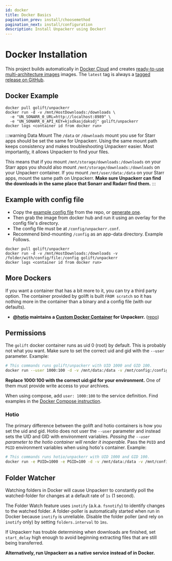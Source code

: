 ```yaml
---
id: docker
title: Docker Basics
pagination_prev: install/choosemethod
pagination_next: install/configuration
description: Install Unpackerr using Docker!
---
```


# Docker Installation

This project builds automatically in [Docker Cloud](https://hub.docker.com/r/golift/unpackerr) and creates
[ready-to-use multi-architecture images](https://hub.docker.com/r/golift/unpackerr/tags) images.
The `latest` tag is always a [tagged release on GitHub](https://github.com/Unpackerr/unpackerr/releases).

## Docker Example

```shell
docker pull golift/unpackerr
docker run -d -v /mnt/HostDownloads:/downloads \
  -e "UN_SONARR_0_URL=http://localhost:8989" \
  -e "UN_SONARR_0_API_KEY=kjsdkasjdaksdj" golift/unpackerr
docker logs <container id from docker run>
```

:::warning Data Mount
The `/data` or `/downloads` mount you use for Starr apps should be set the same for Unpackerr.
Using the same mount path keeps consistency and makes troubleshooting Unpackerr easier.
Most importantly, it allows Unpackerr to find your files.

This means that if you mount `/mnt/storage/downloads:/downloads` on your Starr apps you should
also mount `/mnt/storage/downloads:/downloads` on your Unpackerr container. If you mount
`/mnt/user/data:/data` on your Starr apps, mount the same path on Unpackerr.
**Make sure Unpackerr can find the downloads in the same place that Sonarr and Radarr find them.**
:::

## Example with config file

- Copy the [example config file](https://github.com/Unpackerr/unpackerr/blob/main/examples/unpackerr.conf.example)
  from the repo, or [generate one](https://notifiarr.com/unpackerr).
- Then grab the image from docker hub and run it using an overlay for the config file's directory.
- The config file must be at `/config/unpackerr.conf`.
- Recommend bind-mounting `/config` as an app-data directory. Example Follows.

```shell
docker pull golift/unpackerr
docker run -d -v /mnt/HostDownloads:/downloads -v /folder/with/config/file:/config golift/unpackerr
docker logs <container id from docker run>
```

## More Dockers

If you want a container that has a bit more to it, you can try a third party option.
The container provided by golift is built `FROM scratch` so it has nothing more in the
container than a binary and a config file (with our defaults).

- **[@hotio](https://github.com/hotio) maintains a
    [Custom Docker Container](https://hub.docker.com/r/hotio/unpackerr)
    for Unpackerr.** ([repo](https://github.com/hotio/unpackerr))

## Permissions

The `golift` docker container runs as uid 0 (root) by default. This is probably not what you want.
Make sure to set the correct uid and gid with the `--user` parameter. Example:

```bash
# This commands runs golift/unpackerr with UID 1000 and GID 100.
docker run --user 1000:100 -d -v /mnt/data:/data -v /mnt/config:/config golift/unpackerr
```

**Replace 1000:100 with the correct uid:gid for your environment.**
One of them must provide write access to your archives.

When using compose, add `user: 1000:100` to the service definition.
Find examples in the [Docker Compose instruction](compose).

### Hotio

The primary difference between the golift and hotio containers is how you set the uid and gid.
Hotio does not user the `--user` parameter and instead sets the UID and GID with environment
variables. *Passing the `--user` parameter to the hotio container will render it inoperable.*
Pass the `PUID` and `PGID` environment variables when using hotio's container. Example:

```bash
# This commands runs hotio/unpackerr with UID 1000 and GID 100.
docker run -e PUID=1000 -e PGID=100 -d -v /mnt/data:/data -v /mnt/config:/config hotio/unpackerr
```

## Folder Watcher

Watching folders in Docker will cause Unpackerr to constantly poll the
watched-folder for changes at a default rate of `1s` (1 second).

The Folder Watch feature uses `inotify` (a.k.a. `fsnotify`) to identify
changes to the watched folder. A folder-poller is automatically started when
run in Docker because `inotify` is unreliable. Disable the folder poller
(and rely on `inotify` only) by setting `folders.interval` to `1ms`.

If Unpackerr has trouble determining when downloads are finished, set
`start_delay` high enough to avoid beginning extracting files that are
still being transferred.

**Alternatively, run Unpackerr as a native service instead of in Docker.**
